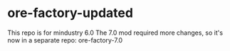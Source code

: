 # ore-factory-updated
This repo is for mindustry 6.0
The 7.0 mod required more changes, so it's now in a separate repo: ore-factory-7.0

